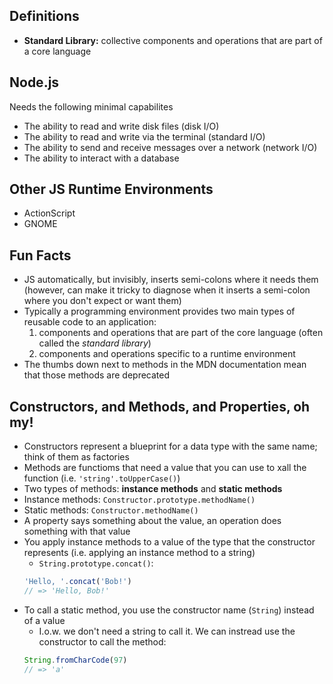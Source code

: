 ## Definitions
* **Standard Library:** collective components and operations that are part of a core language

## Node.js
Needs the following minimal capabilites
* The ability to read and write disk files (disk I/O)
* The ability to read and write via the terminal (standard I/O)
* The ability to send and receive messages over a network (network I/O)
* The ability to interact with a database

## Other JS Runtime Environments
* ActionScript
* GNOME

## Fun Facts
* JS automatically, but invisibly, inserts semi-colons where it needs them (however, can make it tricky to diagnose when it inserts a semi-colon where you don't expect or want them)
* Typically a programming environment provides two main types of reusable code to an application:
	1. components and operations that are part of the core language (often called the _standard library_)
	2. components and operations specific to a runtime environment
* The thumbs down next to methods in the MDN documentation mean that those methods are deprecated

## Constructors, and Methods, and Properties, oh my!
* Constructors represent a blueprint for a data type with the same name; think of them as factories
* Methods are functioms that need a value that you can use to xall the function (i.e. `'string'.toUpperCase()`)
* Two types of methods: **instance methods** and **static methods**
* Instance methods: `Constructor.prototype.methodName()`
* Static methods: `Constructor.methodName()`
* A property says something about the value, an operation does something with that value
* You apply instance methods to a value of the type that the constructor represents (i.e. applying an instance method to a string)
	* `String.prototype.concat()`:
	```js
	'Hello, '.concat('Bob!')
	// => 'Hello, Bob!'
	```
* To call a static method, you use the constructor name (`String`) instead of a value
	* I.o.w. we don't need a string to call it. We can instread use the constructor to call the method:
	```js
	String.fromCharCode(97)
	// => 'a'
	```

